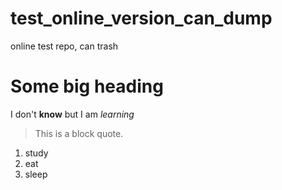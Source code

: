 # test_online_version_can_dump
online test repo, can trash

# Some big heading
I don't **know** but I am *learning*

> This is a block quote.

1. study
2. eat
3. sleep

